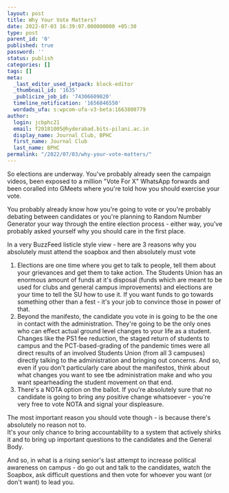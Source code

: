 ```yaml
---
layout: post
title: Why Your Vote Matters?
date: 2022-07-03 16:39:07.000000000 +05:30
type: post
parent_id: '0'
published: true
password: ''
status: publish
categories: []
tags: []
meta:
  _last_editor_used_jetpack: block-editor
  _thumbnail_id: '1635'
  _publicize_job_id: '74306609820'
  timeline_notification: '1656846550'
  wordads_ufa: s:wpcom-ufa-v3-beta:1663800779
author:
  login: jcbphc21
  email: f20181005@hyderabad.bits-pilani.ac.in
  display_name: Journal Club, BPHC
  first_name: Journal Club
  last_name: BPHC
permalink: "/2022/07/03/why-your-vote-matters/"
---
```

<p><!-- wp:paragraph --></p>
<p>So elections are underway. You've probably already seen the campaign videos, been exposed to a million "Vote For X" WhatsApp forwards and been coralled into GMeets where you're told how you should exercise your vote.</p>
<p><!-- /wp:paragraph --></p>
<p><!-- wp:paragraph --></p>
<p>You probably already know how you're going to vote or you're probably debating between candidates or you're planning to Random Number Generator your way through the entire election process - either way, you've probably asked yourself why you should care in the first place.</p>
<p><!-- /wp:paragraph --></p>
<p><!-- wp:paragraph --></p>
<p>In a very BuzzFeed listicle style view - here are 3 reasons why you absolutely must attend the soapbox and then absolutely must vote</p>
<p><!-- /wp:paragraph --></p>
<p><!-- wp:list {"ordered":true} --></p>
<ol>
<li>Elections are one time where you get to talk to people, tell them about your grievances and get them to take action. The Students Union has an enormous amount of funds at it's disposal (funds which are meant to be used for clubs and general campus improvements) and elections are your time to tell the SU how to use it. If you want funds to go towards something other than a fest - it's your job to convince those in power of that.</li>
<li>Beyond the manifesto, the candidate you vote in is going to be the one in contact with the administration. They're going to be the only ones who can effect actual ground level changes to your life as a student. Changes like the PS1 fee reduction, the staged return of students to campus and the PCT-based-grading of the pandemic times were all direct results of an involved Students Union (from all 3 campuses) directly talking to the administration and bringing out concerns. And so, even if you don't particularly care about the manifestos, think about what changes you want to see tbe administration make and who you want spearheading the student movement on that end.</li>
<li>There's a NOTA option on the ballot. If you're absolutely sure that no candidate is going to bring any positive change whatsoever - you're very free to vote NOTA and signal your displeasure.</li>
</ol>
<p><!-- /wp:list --></p>
<p><!-- wp:paragraph --></p>
<p>The most important reason you should vote though - is because there's absolutely no reason not to.<br />It's your only chance to bring accountability to a system that actively shirks it and to bring up important questions to the candidates and the General Body.</p>
<p><!-- /wp:paragraph --></p>
<p><!-- wp:paragraph --></p>
<p>And so, in what is a rising senior's last attempt to increase political awareness on campus - do go out and talk to the candidates, watch the Soapbox, ask difficult questions and then vote for whoever you want (or don't want) to lead you.</p>
<p><!-- /wp:paragraph --></p>
